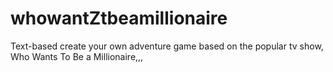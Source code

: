 # whowantZtbeamillionaire
Text-based create your own adventure game based on the popular tv show, Who Wants To Be a Millionaire,,,
